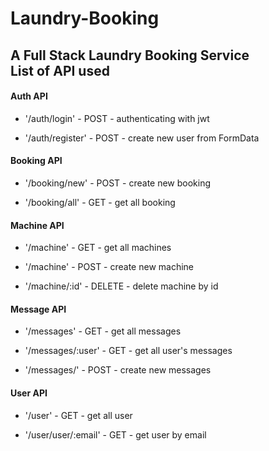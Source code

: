 # Laundry-Booking
A Full Stack Laundry Booking Service 
<br>
List of API used
----------------

#### Auth API

-   '/auth/login' - POST - authenticating with jwt

-   '/auth/register' - POST - create new user from FormData

#### Booking API

-   '/booking/new' - POST - create new booking

-   '/booking/all' - GET - get all booking

#### Machine API

-   '/machine' - GET - get all machines

-   '/machine' - POST - create new machine

-   '/machine/:id' - DELETE - delete machine by id

#### Message API

-   '/messages' - GET - get all messages

-   '/messages/:user' - GET - get all user's messages

-   '/messages/' - POST - create new messages

#### User API

-   '/user' - GET - get all user

-   '/user/user/:email' - GET - get user by email
